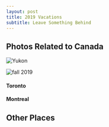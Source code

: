 ```yaml
---
layout: post
title: 2019 Vacations
subtitle: Leave Something Behind
---
```


## Photos Related to Canada

![Yukon](https://photos.app.goo.gl/zHDwMEvHm1usn9NL8)

![fall 2019](https://photos.app.goo.gl/ksn6VgMAZVeUjqN29)


#### Toronto



#### Montreal




## Other Places
